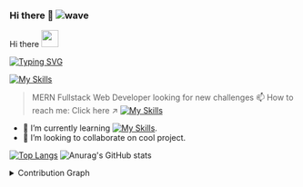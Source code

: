 ### Hi there :wave: ![wave](https://user-images.githubusercontent.com/89069508/179371940-49ef420f-671e-47fa-a6bd-7c1cd046e6de.gif)

Hi there <img src="[wave.gif](https://user-images.githubusercontent.com/89069508/179371940-49ef420f-671e-47fa-a6bd-7c1cd046e6de.gif)" width="30px">

[![Typing SVG](https://readme-typing-svg.herokuapp.com/?lines=I'm+Orhan;Junior+Fullstack+Developer.&size=25)](https://git.io/typing-svg)

[![My Skills](https://skillicons.dev/icons?i=html,css,sass,js,react,nodejs,mongodb,git,github)](https://skillicons.dev) 

> MERN Fullstack Web Developer looking for new challenges 📫 How to reach me: Click here :arrow_upper_right: [![My Skills](https://skillicons.dev/icons?i=linkedin)](https://www.linkedin.com/in/orhan-kadirov/)

- 🌱 I’m currently learning [![My Skills](https://skillicons.dev/icons?i=redux,solidity&perline=3)](https://skillicons.dev).
- 👯 I’m looking to collaborate on cool project.

[![Top Langs](https://github-readme-stats.vercel.app/api/top-langs/?username=OrhanKadirov&layout=compact)](https://github.com/anuraghazra/github-readme-stats) ![Anurag's GitHub stats](https://github-readme-stats.vercel.app/api?username=OrhanKadirov&show_icons=true&theme=highcontrast)

<details><summary>Contribution Graph</summary>
<figure>
   
   [![Ashutosh's github activity graph](https://activity-graph.herokuapp.com/graph?username=OrhanKadirov&bg_color=cccccc&color=19204d&line=24292e&point=24292e&area=true&hide_border=true)](https://github.com/OrhanKadirov/github-readme-activity-graph)

</figure>
</details>

<!--
**OrhanKadirov/OrhanKadirov** is a ✨ _special_ ✨ repository because its `README.md` (this file) appears on your GitHub profile.

Here are some ideas to get you started:

- 🔭 I’m currently working on ...
- 🌱 I’m currently learning ...
- 👯 I’m looking to collaborate on ...
- 🤔 I’m looking for help with ...
- 💬 Ask me about ...
- 📫 How to reach me: ...
- 😄 Pronouns: ...
- ⚡ Fun fact: ...
-->
